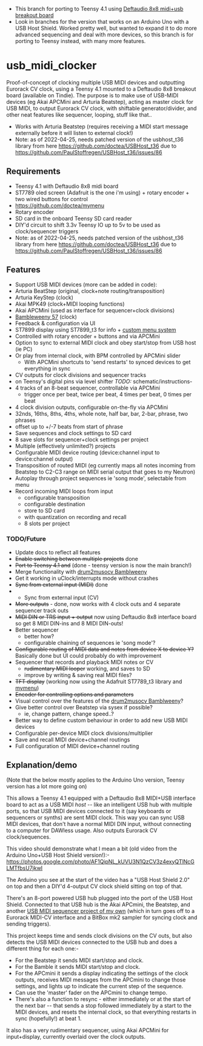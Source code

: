 - This branch for porting to Teensy 4.1 using [Deftaudio 8x8 midi+usb breakout board](https://www.tindie.com/products/deftaudio/teensy-41-midi-breakout-board-8in-8out-usb-host/)
- Look in branches for the version that works on an Arduino Uno with a USB Host Shield.  Worked pretty well, but wanted to expand it to do more advanced sequencing and deal with more devices, so this branch is for porting to Teensy instead, with many more features.

# usb_midi_clocker

Proof-of-concept of clocking multiple USB MIDI devices and outputting Eurorack CV clock, using a Teensy 4.1 mounted to a Deftaudio 8x8 breakout board (available on Tindie).  The purpose is to make use of USB-MIDI devices (eg Akai APCMini and Arturia Beatstep), acting as master clock for USB MIDI, to output Eurorack CV clock, with shiftable generator/divider, and other neat features like sequencer, looping, stuff like that..

- Works with Arturia Beatstep (requires receiving a MIDI start message externally before it will listen to external clock!)
- Note: as of 2022-04-25, needs patched version of the usbhost_t36 library from here https://github.com/doctea/USBHost_t36 due to https://github.com/PaulStoffregen/USBHost_t36/issues/86

## Requirements

- Teensy 4.1 with Deftaudio 8x8 midi board
- ST7789 oled screen (Adafruit is the one i'm using) + rotary encoder + two wired buttons for control
- https://github.com/doctea/mymenu
- Rotary encoder
- SD card in the onboard Teensy SD card reader
- DIY'd circuit to shift 3.3v Teensy IO up to 5v to be used as clock/sequencer triggers
- Note: as of 2022-04-25, needs patched version of the usbhost_t36 library from here https://github.com/doctea/USBHost_t36 due to https://github.com/PaulStoffregen/USBHost_t36/issues/86

## Features

- Support USB MIDI devices (more can be added in code):
 - Arturia BeatStep (original, clock+note routing/transposition)
 - Arturia KeyStep (clock)
 - Akai MPK49 (clock+MIDI looping functions)
 - Akai APCMini (used as interface for sequencer+clock divisions)
 - [Bambleweeny 57](https://github.com/doctea/drum2musocv/) (clock)
- Feedback & configuration via UI
 - ST7899 display using ST7899_t3 for info + [custom menu system](https://github.com/doctea/mymenu)
 - Controlled with rotary encoder + buttons and via APCMini 
- Option to sync to external MIDI clock and obey start/stop from USB host (ie PC)
- Or play from internal clock, with BPM controlled by APCMini slider
  - With APCMini shortcuts to 'send restarts' to synced devices to get everything in sync
- CV outputs for clock divisions and sequencer tracks
 - on Teensy's digital pins via level shifter *TODO:* schematic/instructions- 
 - 4 tracks of an 8-beat sequencer, controllable via APCMini
   - trigger once per beat, twice per beat, 4 times per beat, 0 times per beat
 - 4 clock division outputs, configurable on-the-fly via APCMini
  - 32nds, 16ths, 8ths, 4ths, whole note, half bar, bar, 2-bar, phrase, two phrases
  - offset up to +/-7 beats from start of phrase
 - Save sequences and clock settings to SD card
 - 8 save slots for sequencer+clock settings per project
- Multiple (effectively unlimited?) projects
- Configurable MIDI device routing (device:channel input to device:channel output)
- Transposition of routed MIDI (eg currently maps all notes incoming from Beatstep to C2-C3 range on MIDI serial output that goes to my Neutron)
- Autoplay through project sequences ie 'song mode', selectable from menu
- Record incoming MIDI loops from input
  - configurable transposition
  - configurable destination
  - store to SD card
  - with quantization on recording and recall
  - 8 slots per project

### TODO/Future 

- Update docs to reflect all features
- ~~Enable switching between multiple projects~~ done
- ~~Port to Teensy 4.1 and~~ (done - teensy version is now the main branch!)
- Merge functionality with [drum2musocv Bamblweeny](https://github.com/doctea/drum2musocv)
- Get it working in uClock/interrupts mode without crashes
- ~~Sync from external input (MIDI)~~ done
- - Sync from external input (CV)
- ~~More outputs~~ - done, now works with 4 clock outs and 4 separate sequencer track outs
- ~~MIDI DIN or TRS input + output~~ now using Deftaudio 8x8 interface board so get 8 MIDI DIN-ins and 8 MIDI DIN-outs!
- Better sequencer
  - better how?
  - configurable chaining of sequences ie 'song mode'?
- ~~Configurable routing of MIDI data and notes from device X to device Y?~~ Basically done but UI could probably do with improvement
- Sequencer that records and playback MIDI notes or CV
  - ~~rudimentary MIDI looper~~ working, and saves to SD
  - improve by writing & saving real MIDI files?
- ~~TFT display~~ (working now using the Adafruit ST7789_t3 library and [mymenu](https://github.com/doctea/mymenu))
- ~~Encoder for controlling options and parameters~~
- Visual control over the features of the [drum2musocv Bamblweeny](https://github.com/doctea/drum2musocv)?
- Give better control over Beatstep via sysex if possible?
  - ie, change pattern, change speed..?
- Better way to define custom behaviour in order to add new USB MIDI devices
- Configurable per-device MIDI clock divisions/multiplier
- Save and recall MIDI device+channel routings
- Full configuration of MIDI device+channel routing


## Explanation/demo

(Note that the below mostly applies to the Arduino Uno version, Teensy version has a lot more going on)

This allows a Teensy 4.1 equipped with a Deftaudio 8x8 MIDI+USB interface board to act as a USB MIDI *host* -- like an intelligent USB hub with multiple ports, so that USB MIDI devices connected to it (say keyboards or sequencers or synths) are sent MIDI clock.  This way you can sync USB MIDI devices, that don't have a normal MIDI DIN input, without connecting to a computer for DAWless usage.  Also outputs Eurorack CV clock/sequences.

This video should demonstrate what I mean a bit (old video from the Arduino Uno+USB Host Shield version!):- https://photos.google.com/photo/AF1QipNL_kUVU3N1QzCV3z4exyQTlNcGLMTfbsU7jkwI

The Arduino you see at the start of the video has a "USB Host Shield 2.0" on top and then a DIY'd 4-output CV clock shield sitting on top of that.

There's an 8-port powered USB hub plugged into the port of the USB Host Shield. Connected to that USB hub is the Akai APCmini, the Beatstep, and another [USB MIDI sequencer project of my own](https://github.com/doctea/drum2musocv) (which in turn goes off to a Eurorack MIDI-CV interface and a BitBox mk2 sampler for syncing clock and sending triggers).

This project keeps time and sends clock divisions on the CV outs, but also detects the USB MIDI devices connected to the USB hub and does a different thing for each one:-

- For the Beatstep it sends MIDI start/stop and clock.
- For the Bamble it sends MIDI start/stop and clock.
- For the APCmini it sends a display indicating the settings of the clock outputs, receives MIDI messages from the APCmini to change those settings, and lights up to indicate the current step of the sequence.
- Can use the 'master' fader on the APCmini to change tempo.
- There's also a function to resync - either immediately or at the start of the next bar -- that sends a stop followed immediately by a start to the MIDI devices, and resets the internal clock, so that everything restarts in sync (hopefully!) at beat 1.

It also has a very rudimentary sequencer, using Akai APCMini for input+display, currently overlaid over the clock outputs.
